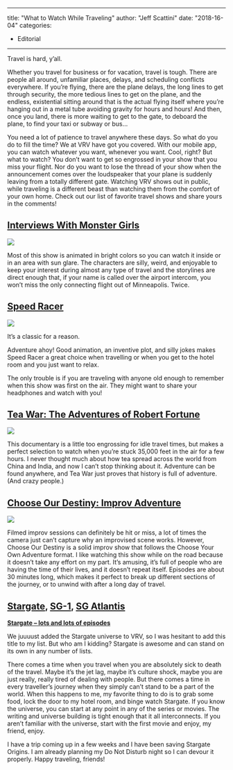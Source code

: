 
---
title: "What to Watch While Traveling"
author: "Jeff Scattini"
date: "2018-16-04"
categories:
- Editorial
---

Travel is hard, y’all.

Whether you travel for business or for vacation, travel is tough. There are people all around, unfamiliar places, delays, and scheduling conflicts everywhere. If you’re flying, there are the plane delays, the long lines to get through security, the more tedious lines to get on the plane, and the endless, existential sitting around that is the actual flying itself where you’re hanging out in a metal tube avoiding gravity for hours and hours! And then, once you land, there is more waiting to get to the gate, to deboard the plane, to find your taxi or subway or bus…

You need a lot of patience to travel anywhere these days. So what do you do to fill the time? We at VRV have got you covered. With our mobile app, you can watch whatever you want, whenever you want. Cool, right? But what to watch? You don’t want to get so engrossed in your show that you miss your flight. Nor do you want to lose the thread of your show when the announcement comes over the loudspeaker that your plane is suddenly leaving from a totally different gate. Watching VRV shows out in public, while traveling is a different beast than watching them from the comfort of your own home. Check out our list of favorite travel shows and share yours in the comments!

## [Interviews With Monster Girls](https://vrv.co/series/G6Q43113R/Interviews-With-Monster-Girls?utm_source=editorial_vrv&amp;utm_medium=blog_vrv&amp;utm_campaign=what-to-watch-while-traveling)

 

![](https://i2.wp.com/vrvblog.co/wp-content/uploads/2018/04/interview_monster_girls.png?resize=299%2C444&#038;ssl=1)

Most of this show is animated in bright colors so you can watch it inside or in an area with sun glare. The characters are silly, weird, and enjoyable to keep your interest during almost any type of travel and the storylines are direct enough that, if your name is called over the airport intercom, you won’t miss the only connecting flight out of Minneapolis. Twice. 

## [Speed Racer](https://vrv.co/series/GR2P93X9R/Speed-Racer?utm_source=editorial_vrv&amp;utm_medium=blog_vrv&amp;utm_campaign=what-to-watch-while-traveling)

![](https://i1.wp.com/vrvblog.co/wp-content/uploads/2018/04/speed_racer.png?resize=299%2C445&#038;ssl=1)

It’s a classic for a reason. 

Adventure ahoy! Good animation, an inventive plot, and silly jokes makes Speed Racer a great choice when travelling or when you get to the hotel room and you just want to relax.

The only trouble is if you are traveling with anyone old enough to remember when this show was first on the air. They might want to share your headphones and watch with you!

## [Tea War: The Adventures of Robert Fortune](https://vrv.co/watch/GR75G7GKY/Tea-War-The-Adventures-Of-Robert-Fortune?utm_source=editorial_vrv&amp;utm_medium=blog_vrv&amp;utm_campaign=what-to-watch-while-traveling)

![](https://i0.wp.com/vrvblog.co/wp-content/uploads/2018/04/tea_war.png?resize=300%2C446&#038;ssl=1)

This documentary is a little too engrossing for idle travel times, but makes a perfect selection to watch when you’re stuck 35,000 feet in the air for a few hours. I never thought much about how tea spread across the world from China and India, and now I can’t stop thinking about it. Adventure can be found anywhere, and Tea War just proves that history is full of adventure. (And crazy people.)

## [Choose Our Destiny: Improv Adventure](https://vrv.co/series/GRGG24DER/Choose-Our-Destiny-Improv-Adventure?utm_source=editorial_vrv&amp;utm_medium=blog_vrv&amp;utm_campaign=what-to-watch-while-traveling)

![](https://i2.wp.com/vrvblog.co/wp-content/uploads/2018/04/choose_destiny.png?resize=420%2C188&#038;ssl=1)

Filmed improv sessions can definitely be hit or miss, a lot of times the camera just can’t capture why an improvised scene works. However, Choose Our Destiny is a solid improv show that follows the Choose Your Own Adventure format. I like watching this show while on the road because it doesn’t take any effort on my part. It’s amusing, it’s full of people who are having the time of their lives, and it doesn’t repeat itself. Episodes are about 30 minutes long, which makes it perfect to break up different sections of the journey, or to unwind with after a long day of travel. 

## [Stargate](https://vrv.co/watch/G6XJ7PXPR/Stargate?utm_source=editorial_vrv&amp;utm_medium=blog_vrv&amp;utm_campaign=what-to-watch-while-traveling), [SG-1](https://vrv.co/series/G63K43DE6/Stargate-SG-1?utm_source=editorial_vrv&amp;utm_medium=blog_vrv&amp;utm_campaign=what-to-watch-while-traveling), [SG Atlantis](https://vrv.co/series/GY4P24GZ6/Stargate-Atlantis)

[**Stargate &#8211; lots and lots of episodes**](https://vrv.co/series/G63K43DE6/Stargate-SG-1)

We juuuust added the Stargate universe to VRV, so I was hesitant to add this title to my list. But who am I kidding? Stargate is awesome and can stand on its own in any number of lists.

There comes a time when you travel when you are absolutely sick to death of the travel. Maybe it’s the jet lag, maybe it’s culture shock, maybe you are just really, really tired of dealing with people. But there comes a time in every traveller’s journey when they simply can’t stand to be a part of the world. When this happens to me, my favorite thing to do is to grab some food, lock the door to my hotel room, and binge watch Stargate. If you know the universe, you can start at any point in any of the series or movies. The writing and universe building is tight enough that it all interconnects. If you aren’t familiar with the universe, start with the first movie and enjoy, my friend, enjoy. 

I have a trip coming up in a few weeks and I have been saving Stargate Origins. I am already planning my Do Not Disturb night so I can devour it properly. Happy traveling, friends!
